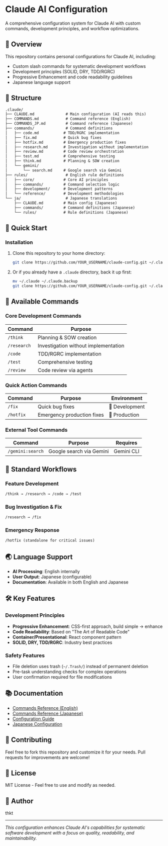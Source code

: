 # Claude AI Configuration

A comprehensive configuration system for Claude AI with custom commands, development principles, and workflow optimizations.

## 🎯 Overview

This repository contains personal configurations for Claude AI, including:

- Custom slash commands for systematic development workflows
- Development principles (SOLID, DRY, TDD/RGRC)
- Progressive Enhancement and code readability guidelines
- Japanese language support

## 📁 Structure

```txt
.claude/
├── CLAUDE.md              # Main configuration (AI reads this)
├── COMMANDS.md            # Command reference (English)
├── COMMANDS_JP.md         # Command reference (Japanese)
├── commands/              # Command definitions
│   ├── code.md           # TDD/RGRC implementation
│   ├── fix.md            # Quick bug fixes
│   ├── hotfix.md         # Emergency production fixes
│   ├── research.md       # Investigation without implementation
│   ├── review.md         # Code review orchestration
│   ├── test.md           # Comprehensive testing
│   ├── think.md          # Planning & SOW creation
│   └── gemini/
│       └── search.md     # Google search via Gemini
├── rules/                 # English rule definitions
│   ├── core/             # Core AI principles
│   ├── commands/         # Command selection logic
│   ├── development/      # Development patterns
│   └── reference/        # Development methodologies
└── ja/                    # Japanese translations
    ├── CLAUDE.md         # Main config (Japanese)
    ├── commands/         # Command definitions (Japanese)
    └── rules/            # Rule definitions (Japanese)
```

## 🚀 Quick Start

### Installation

1. Clone this repository to your home directory:

   ```bash
   git clone https://github.com/YOUR_USERNAME/claude-config.git ~/.claude
   ```

2. Or if you already have a `.claude` directory, back it up first:

   ```bash
   mv ~/.claude ~/.claude.backup
   git clone https://github.com/YOUR_USERNAME/claude-config.git ~/.claude
   ```

## 📝 Available Commands

### Core Development Commands

| Command | Purpose |
|---------|---------|
| `/think` | Planning & SOW creation |
| `/research` | Investigation without implementation |
| `/code` | TDD/RGRC implementation |
| `/test` | Comprehensive testing |
| `/review` | Code review via agents |

### Quick Action Commands

| Command | Purpose | Environment |
|---------|---------|-------------|
| `/fix` | Quick bug fixes | 🔧 Development |
| `/hotfix` | Emergency production fixes | 🚨 Production |

### External Tool Commands

| Command | Purpose | Requires |
|---------|---------|----------|
| `/gemini:search` | Google search via Gemini | Gemini CLI |

## 🔄 Standard Workflows

### Feature Development

```txt
/think → /research → /code → /test
```

### Bug Investigation & Fix

```txt
/research → /fix
```

### Emergency Response

```txt
/hotfix (standalone for critical issues)
```

## 🌏 Language Support

- **AI Processing**: English internally
- **User Output**: Japanese (configurable)
- **Documentation**: Available in both English and Japanese

## 🛠️ Key Features

### Development Principles

- **Progressive Enhancement**: CSS-first approach, build simple → enhance
- **Code Readability**: Based on "The Art of Readable Code"
- **Container/Presentational**: React component pattern
- **SOLID, DRY, TDD/RGRC**: Industry best practices

### Safety Features

- File deletion uses trash (`~/.Trash/`) instead of permanent deletion
- Pre-task understanding checks for complex operations
- User confirmation required for file modifications

## 📚 Documentation

- [Commands Reference (English)](./COMMANDS.md)
- [Commands Reference (Japanese)](./COMMANDS_JP.md)
- [Configuration Guide](./CLAUDE.md)
- [Japanese Configuration](./ja/CLAUDE.md)

## 🤝 Contributing

Feel free to fork this repository and customize it for your needs. Pull requests for improvements are welcome!

## 📜 License

MIT License - Feel free to use and modify as needed.

## 👤 Author

thkt

---

*This configuration enhances Claude AI's capabilities for systematic software development with a focus on quality, readability, and maintainability.*

